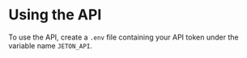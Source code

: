 # Using the API

To use the API, create a `.env` file containing your API token under the variable name `JETON_API`.

